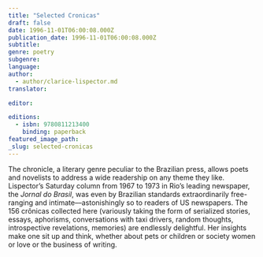 ```yaml
---
title: "Selected Cronicas"
draft: false
date: 1996-11-01T06:00:08.000Z
publication_date: 1996-11-01T06:00:08.000Z
subtitle:
genre: poetry
subgenre:
language:
author:
  - author/clarice-lispector.md
translator:

editor:

editions:
  - isbn: 9780811213400
    binding: paperback
featured_image_path:
_slug: selected-cronicas
---
```


The chronicle, a literary genre peculiar to the Brazilian press, allows poets and novelists to address a wide readership on any theme they like. Lispector’s Saturday column from 1967 to 1973 in Rio’s leading newspaper, the _Jornal do Brasil_, was even by Brazilian standards extraordinarily free-ranging and intimate––astonishingly so to readers of US newspapers. The 156 crônicas collected here (variously taking the form of serialized stories, essays, aphorisms, conversations with taxi drivers, random thoughts, introspective revelations, memories) are endlessly delightful. Her insights make one sit up and think, whether about pets or children or society women or love or the business of writing. 

